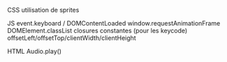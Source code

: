 CSS
    utilisation de sprites

JS
    event.keyboard / DOMContentLoaded
    window.requestAnimationFrame
    DOMElement.classList
    closures
    constantes (pour les keycode)
    offsetLeft/offsetTop/clientWidth/clientHeight


HTML
    Audio.play()